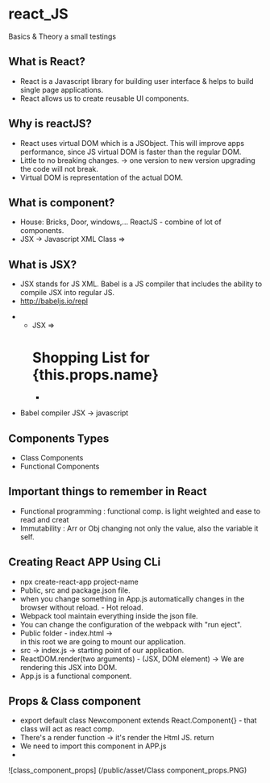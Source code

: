 # react_JS
Basics &amp; Theory a small testings 

## What is React?

- React is a Javascript library for building user interface & helps to build single page applications.
- React allows us to create reusable UI components.

## Why is reactJS?

- React uses virtual DOM which is a JSObject. This will improve apps performance, since JS virtual DOM is faster than the regular DOM.
- Little to no breaking changes. -> one version to new version upgrading the code will not break.
- Virtual DOM is representation of the actual DOM.

## What is component?

- House: Bricks, Door, windows,... ReactJS - combine of lot of components.
- JSX -> Javascript XML Class => <div className="">

## What is JSX?

- JSX stands for JS XML. Babel is a JS compiler that includes the ability to compile JSX into regular JS.
-  http://babeljs.io/repl
* -  JSX => <div className="shopping-list"><h1>Shopping List for {this.props.name}</h1><ul><li></li></ul></div>
- Babel compiler JSX -> javascript

## Components Types

- Class Components
- Functional Components

## Important things to remember in React

- Functional programming : functional comp. is light weighted and ease to read and creat
- Immutability : Arr or Obj changing not only the value, also the variable it self.

## Creating React APP Using CLi

- npx create-react-app project-name
- Public, src and package.json file.
- when you change something in App.js automatically changes in the browser without reload. - Hot reload.
- Webpack tool maintain everything inside the json file. 
- You can change the configuration of the webpack with "run eject".
- Public folder - index.html -> <div id="root"></div> in this root we are going to mount our application.
- src -> index.js -> starting point of our application.
- ReactDOM.render(two arguments) - (JSX, DOM element) -> We are rendering this JSX into DOM.
- App.js is a functional component. 

## Props & Class component

- export default class Newcomponent extends React.Component{} - that class will act as react comp.
- There's a render function -> it's render the Html JS. return<div>
- We need to import this component in APP.js
- 

![class_component_props] (/public/asset/Class component_props.PNG)

